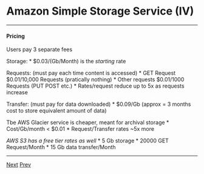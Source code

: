 # Amazon Simple Storage Service (IV)

*** 
#### Pricing
Users pay 3 separate fees

Storage:
	* $0.03/(Gb/Month) is the _starting_ rate

Requests: (must pay each time content is accessed)
	* GET Request $0.01/10,000 Requests (pratically nothing)
	* Other requests $0.01/1000 Requests (PUT POST etc.)
	* Rates/request reduce up to 5x as requests increase
	
Transfer: (must pay for data downloaded)
	* $0.09/Gb (approx = 3 months cost to store equivalent amount of data)

Tbe AWS Glacier service is cheaper, meant for archival storage
	* Cost/Gb/month < $0.01
	* Request/Transfer rates ~5x more

_AWS S3 has a free tier rates as well_
	* 5 Gb storage 
	* 20000 GET Request/Month
	* 15 Gb data transfer/Month
***

[Next](https://github.com/AustinCerny/CSCI582_Presentation4/blob/master/slide14.md)
[Prev](https://github.com/AustinCerny/CSCI582_Presentation4/blob/master/slide12.md)
